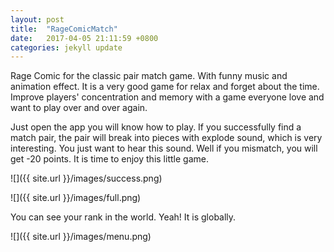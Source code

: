 ```yaml
---
layout: post
title:  "RageComicMatch"
date:   2017-04-05 21:11:59 +0800
categories: jekyll update
---
```

Rage Comic for the classic pair match game.
With funny music and animation effect. It is a very good game for relax and forget about the time.
Improve players' concentration and memory with a game everyone love and want to play over and over again.

Just open the app you will know how to play. If you successfully find a match pair, the pair will break into pieces with explode sound, which is very interesting. You just want to hear this sound. Well if you mismatch, you will get -20 points. It is time to enjoy this little game.

![]({{ site.url }}/images/success.png)

![]({{ site.url }}/images/full.png)

You can see your rank in the world. Yeah! It is globally.

![]({{ site.url }}/images/menu.png)